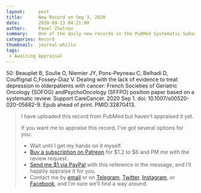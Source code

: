 ```yaml
---
layout:     post
title:      New Record on Sep 3, 2020
date:       2020-09-13 04:21:00
author:     Pavel Zhelnov
summary:    One of the daily new records in the PubMed Systematic Subset indexed by Sep 3, 2020.
categories: Record
thumbnail:  journal-whills
tags:
 - Awaiting Appraisal
---
```


50: Beauplet B, Soulie O, Niemier JY, Pons-Peyneau C, Belhadi D, Couffignal C,Fossey-Diaz V. Dealing with the lack of evidence to treat depression in olderpatients with cancer: French Societies of Geriatric Oncology (SOFOG) andPsychoOncology (SFFPO) position paper based on a systematic review. Support CareCancer. 2020 Sep 1. doi: 10.1007/s00520-020-05682-9. Epub ahead of print. PMID:32870413.


> I have uploaded this record from PubMed but haven’t appraised it yet.
>
> If you want me to appraise this record, I’ve got several options for you:
> * Wait until I get my hands on it myself.
> * [Buy a subscription on Patreon](https://patreon.com/zheln) for $1.2 to $6 and PM me with the review request.
> * [Send me $1 via PayPal](https://paypal.me/pjelnov) with this reference in the message, and I’ll happily appraise it for you.
> * Contact me by [email](mailto:pavel@zheln.com) or on [Telegram](https://t.me/drzhelnov), [Twitter](https://twitter.com/drzhelnov), [Instagram](https://instagram.com/igzheln), or [Facebook](https://facebook.com/drzhelnov), and I’m sure we’ll find a way around.
